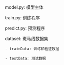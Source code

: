 model.py: 模型主体

train.py: 训练程序

predict.py: 预测程序

dataset: 斑马线数据集

    - trainData: 训练和验证数据
    
    - testData: 测试数据
